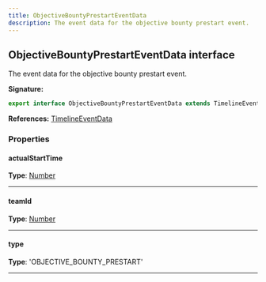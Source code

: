 ```yaml
---
title: ObjectiveBountyPrestartEventData
description: The event data for the objective bounty prestart event.
---
```


## ObjectiveBountyPrestartEventData interface

The event data for the objective bounty prestart event.

**Signature:**

```ts
export interface ObjectiveBountyPrestartEventData extends TimelineEventData 
```

**References:** [TimelineEventData](/api/TimelineEventData.md)

### Properties

#### actualStartTime



**Type**: [Number](https://developer.mozilla.org/en-US/docs/Web/JavaScript/Reference/Global_Objects/Number)

---

#### teamId



**Type**: [Number](https://developer.mozilla.org/en-US/docs/Web/JavaScript/Reference/Global_Objects/Number)

---

#### type



**Type**: 'OBJECTIVE_BOUNTY_PRESTART'

---

